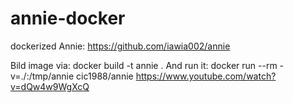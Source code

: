 # annie-docker
dockerized Annie: https://github.com/iawia002/annie

Bild image via: docker build -t annie .
And run it: docker run --rm -v=./:/tmp/annie cic1988/annie https://www.youtube.com/watch?v=dQw4w9WgXcQ 

